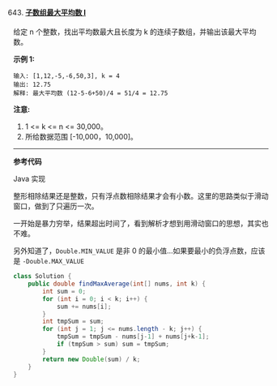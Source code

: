 643. #### [子数组最大平均数 I](https://leetcode-cn.com/problems/maximum-average-subarray-i/)

给定 n 个整数，找出平均数最大且长度为 k 的连续子数组，并输出该最大平均数。

**示例 1:**

```
输入: [1,12,-5,-6,50,3], k = 4
输出: 12.75
解释: 最大平均数 (12-5-6+50)/4 = 51/4 = 12.75
```

**注意:**

1. 1 <= k <= n <= 30,000。
2. 所给数据范围 [-10,000，10,000]。

------

**参考代码**

Java 实现

整形相除结果还是整数，只有浮点数相除结果才会有小数。这里的思路类似于滑动窗口，做到了只遍历一次。

一开始是暴力穷举，结果超出时间了，看到解析才想到用滑动窗口的思想，其实也不难。

另外知道了，`Double.MIN_VALUE` 是非 0 的最小值...如果要最小的负浮点数，应该是 `-Double.MAX_VALUE`

```java
class Solution {
    public double findMaxAverage(int[] nums, int k) {
        int sum = 0;
        for (int i = 0; i < k; i++) {
            sum += nums[i];
        }
        int tmpSum = sum;
        for (int j = 1; j <= nums.length - k; j++) {
            tmpSum = tmpSum - nums[j-1] + nums[j+k-1];
            if (tmpSum > sum) sum = tmpSum;
        }
        return new Double(sum) / k;
    }
}
```

